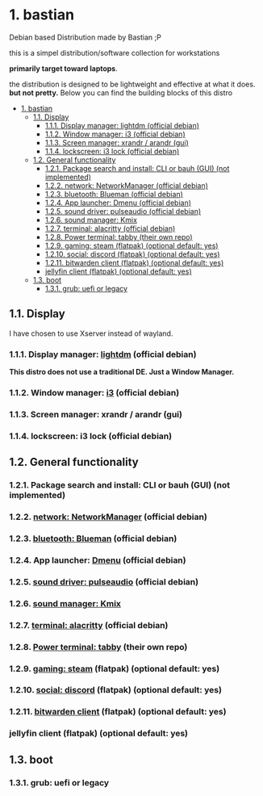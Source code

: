 # 1. bastian
Debian based Distribution made by Bastian ;P


this is a simpel distribution/software collection for workstations 

**primarily target toward laptops**.

the distribution is designed to be lightweight and effective at what it does. **but not pretty.** Below you can find the building blocks of this distro 

- [1. bastian](#1-bastian)
  - [1.1. Display](#11-display)
    - [1.1.1. Display manager: lightdm (official debian)](#111-display-manager-lightdm-official-debian)
    - [1.1.2. Window manager: i3 (official debian)](#112-window-manager-i3-official-debian)
    - [1.1.3. Screen manager: xrandr / arandr (gui)](#113-screen-manager-xrandr--arandr-gui)
    - [1.1.4. lockscreen: i3 lock (official debian)](#114-lockscreen-i3-lock-official-debian)
  - [1.2. General functionality](#12-general-functionality)
    - [1.2.1. Package search and install: CLI or bauh (GUI) (not implemented)](#121-package-search-and-install-cli-or-bauh-gui-not-implemented)
    - [1.2.2. network: NetworkManager (official debian)](#122-network-networkmanager-official-debian)
    - [1.2.3. bluetooth: Blueman (official debian)](#123-bluetooth-blueman-official-debian)
    - [1.2.4. App launcher: Dmenu (official debian)](#124-app-launcher-dmenu-official-debian)
    - [1.2.5. sound driver: pulseaudio (official debian)](#125-sound-driver-pulseaudio-official-debian)
    - [1.2.6. sound manager: Kmix](#126-sound-manager-kmix)
    - [1.2.7. terminal: alacritty (official debian)](#127-terminal-alacritty-official-debian)
    - [1.2.8. Power terminal: tabby (their own repo)](#128-power-terminal-tabby-their-own-repo)
    - [1.2.9. gaming: steam (flatpak) (optional default: yes)](#129-gaming-steam-flatpak-optional-default-yes)
    - [1.2.10. social: discord (flatpak) (optional default: yes)](#1210-social-discord-flatpak-optional-default-yes)
    - [1.2.11. bitwarden client (flatpak) (optional default: yes)](#1211-bitwarden-client-flatpak-optional-default-yes)
    - [jellyfin client (flatpak) (optional default: yes)](#jellyfin-client-flatpak-optional-default-yes)
  - [1.3. boot](#13-boot)
    - [1.3.1. grub: uefi or legacy](#131-grub-uefi-or-legacy)



## 1.1. Display

I have chosen to use Xserver instead of wayland.

### 1.1.1. Display manager: [lightdm](https://github.com/canonical/lightdm) (official debian)
**This distro does not use a traditional DE. Just a Window Manager.**
### 1.1.2. Window manager: [i3](https://i3wm.org/) (official debian)

### 1.1.3. Screen manager: xrandr / arandr (gui)

### 1.1.4. lockscreen: i3 lock (official debian)

## 1.2. General functionality

### 1.2.1. Package search and install: CLI or bauh (GUI) (not implemented)

### 1.2.2. [network: NetworkManager](https://github.com/NetworkManager/NetworkManager) (official debian)

### 1.2.3. [bluetooth: Blueman](https://github.com/blueman-project/blueman) (official debian)

### 1.2.4. App launcher: [Dmenu](https://github.com/i3/i3/blob/next/i3-dmenu-desktop) (official debian)

### 1.2.5. [sound driver: pulseaudio](https://gitlab.freedesktop.org/pulseaudio/pulseaudio) (official debian)

### 1.2.6. [sound manager: Kmix](https://github.com/KDE/kmix) 

### 1.2.7. [terminal: alacritty](https://github.com/alacritty/alacritty) (official debian)

### 1.2.8. [Power terminal: tabby](https://github.com/Eugeny/tabby) (their own repo)

### 1.2.9. [gaming: steam](https://flathub.org/apps/com.valvesoftware.Steam) (flatpak) (optional default: yes)

### 1.2.10. [social: discord](https://flathub.org/apps/com.discordapp.Discord) (flatpak) (optional default: yes)

### 1.2.11. [bitwarden client](https://flathub.org/apps/com.bitwarden.desktop) (flatpak) (optional default: yes)

### jellyfin client (flatpak) (optional default: yes)

## 1.3. boot

### 1.3.1. grub: uefi or legacy